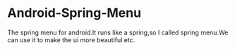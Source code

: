 Android-Spring-Menu
===================

The spring menu for android.It runs like a spring,so I called spring menu.We can use it to make the ui more beautiful.etc.
